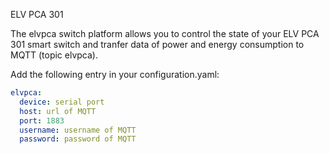 ELV PCA 301

The elvpca switch platform allows you to control the state of your ELV PCA 301 smart switch and tranfer data of power and energy consumption to MQTT (topic elvpca).  

Add the following entry in your configuration.yaml:

```yaml
elvpca:
  device: serial port
  host: url of MQTT
  port: 1883
  username: username of MQTT
  password: password of MQTT
```
